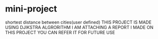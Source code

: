 # mini-project
shortest distance between cities(user defined) 
THIS PROJECT IS MADE USING DJIKSTRA ALGRORITHM
I AM ATTACHING A REPORT I MADE ON THIS PROJECT YOU CAN REFER IT FOR FUTURE USE

